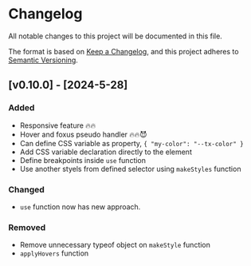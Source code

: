 # Changelog

All notable changes to this project will be documented in this file.

The format is based on [Keep a Changelog](https://keepachangelog.com/en/1.1.0/),
and this project adheres to [Semantic Versioning](https://semver.org/spec/v2.0.0.html).

## [v0.10.0] - [2024-5-28]

### Added

- Responsive feature 🔥🔥
- Hover and foxus pseudo handler 🔥🔥😈
- Can define CSS variable as property, `{ "my-color": "--tx-color" }`
- Add CSS variable declaration directly to the element
- Define breakpoints inside `use` function
- Use another styels from defined selector using `makeStyles` function

### Changed

- `use` function now has new approach.

### Removed

- Remove unnecessary typeof object on `makeStyle` function
- `applyHovers` function
